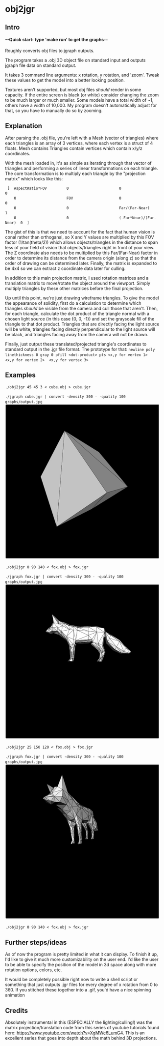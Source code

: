 # obj2jgr


## Intro
#### --Quick start: type 'make run' to get the graphs--

Roughly converts obj files to jgraph outputs.

The program takes a .obj 3D object file on standard input and outputs jgraph file data on standard output.

It takes 3 command line arguments: x rotation, y rotation, and 'zoom'. Tweak these values to get the model into a better looking position.

Textures aren't supported, but most obj files *should* render in some capacity. If the entire screen is black (or white) consider changing the zoom to be much larger or much smaller. Some models have a total width of ~1, others have a width of 10,000. My program doesn't automatically adjust for that, so you have to manually do so by zooming.

## Explanation
After parsing the .obj file, you're left with a Mesh (vector of triangles) where each triangles is an array of 3 vertices, where each vertex is a struct of 4 floats. Mesh contains Triangles contain vertices which contain x/y/z coordinates.

With the mesh loaded in, it's as simple as iterating through that vector of triangles and performing a series of linear transformations on each triangle. The core transformation is to multiply each triangle by the "projection matrix" which looks like this:

```
 [  AspectRatio*FOV         0                       0                       0
    0                       FOV                     0                       0
    0                       0                       Far/(Far-Near)          1
    0                       0                       (-Far*Near)/(Far-Near)  0  ]
```

The gist of this is that we need to account for the fact that human vision is conal rather than orthoganal, so X and Y values are multiplied by this FOV factor (1/tan(theta/2)) which allows objects/triangles in the distance to span less of your field of vision that objects/triangles right in front of your view. The Z coordinate also needs to be multiplied by this Far/(Far-Near) factor in order to determine its distance from the camera origin (along z) so that the order of drawing can be determined later. Finally, the matrix is expanded to be 4x4 so we can extract z coordinate data later for culling.

In addition to this main projection matrix, I used rotation matrices and a translation matrix to move/rotate the object around the viewport. Simply multiply triangles by these other matrices before the final projection.

Up until this point, we're just drawing wireframe triangles. To give the model the appearance of solidity, first do a calculation to determine which triangles *should* be visible from the camera and cull those that aren't. Then, for each triangle, calculate the dot product of the triangle normal with a chosen light source (in this case {0, 0, -1}) and set the grayscale fill of the triangle to that dot product. Triangles that are directly facing the light source will be white, triangles facing directly perpendicular to the light source will be black, and triangles facing away from the camera will not be drawn.

Finally, just output these translated/projected triangle's coordinates to standard output in the .jgr file format. The prototype for that:
`newline poly linethickness 0 gray 0 pfill <dot-product> pts <x,y for vertex 1>  <x,y for vertex 2>  <x,y for vertex 3>`

## Examples
`./obj2jgr 45 45 3 < cube.obj > cube.jgr`

`./jgraph cube.jgr | convert -density 300 - -quality 100 graphs/output.jpg`
![op3](/output3.jpg)

`./obj2jgr 0 90 140 < fox.obj > fox.jgr`

`./jgraph fox.jgr | convert -density 300 - -quality 100 graphs/output.jpg`
![op2](/output2.jpg)

`./obj2jgr 25 150 120 < fox.obj > fox.jgr`

`./jgraph fox.jgr | convert -density 300 - -quality 100 graphs/output.jpg`
![op2](/output1.jpg)


`./obj2jgr 0 90 140 < fox.obj > fox.jgr`

## Further steps/ideas
As of now the program is pretty limited in what it can display. To finish it up, I'd like to give it much more customizability on the user end. I'd like the user to be able to specify the position of the model in 3d space along with more rotation options, colors, etc.

It would be completely possible right now to write a shell script or something that just outputs .jgr files for every degree of x rotation from 0 to 360. If you stitched these together into a .gif, you'd have a nice spinning animation

## Credits
Absolutely instrumental in this (ESPECIALLY the lighting/culling!) was the matrix projection/translation code from this series of youtube tutorials found here: https://www.youtube.com/watch?v=XgMWc6LumG4. This is an excellent series that goes into depth about the math behind 3D projections.
